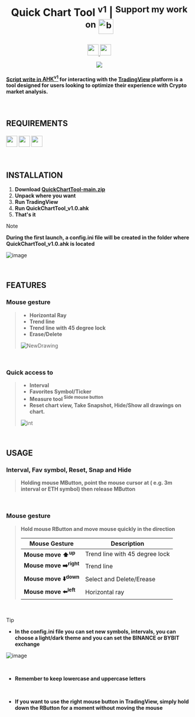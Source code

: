 <h1 align="center">
  Quick Chart Tool <sup>v1</sup> | <sup>Support my work on</sup>
  <a href="https://www.buymeacoffee.com/blockchainchaos">
  <sub> <img src="https://iili.io/JoQ15zX.md.png"  alt="buymeacoffee-white-badge" style="height: 40px;"></sub>

<p></p>

</h1>

<p align="center">
  <img src="https://img.shields.io/badge/Quick%20Chart%20Tools-v1.0-blue?style=for-the-badge&labelColor=121621&color=ffffff" style="height: 30px">
  <img src="https://img.shields.io/github/downloads/CHAOS-BlockchainChaos/QuickChartTool/total?style=for-the-badge&logoColor=fff&labelColor=121621&color=ffffff" style="height:30px">
</p>

<p align="center">
  <img src="https://github.com/CHAOS-BlockchainChaos/QuickChartTool/assets/97523302/c0915101-2b38-4870-9f46-a3a984aef2f1">
</p>

#### **Script write in [AHK<sup>v1</sup>](https://www.autohotkey.com/) for interacting with the [TradingView](https://www.tradingview.com/desktop/) platform is a tool designed for users looking to optimize their experience with Crypto market analysis.** <p align="center"></p>

&nbsp;

## REQUIREMENTS <p align="center"></p>

<img src="https://img.shields.io/badge/ㅤWINDOWSㅤ-10-0079D7?style=for-the-badge&labelColor=0079D7&color=fff&logoColor=fff&logo=windows10" style="height: 30px"> <img src="https://img.shields.io/badge/tradingview-desktop-blue?style=for-the-badge&labelColor=121621&color=ffffff&logo=tradingview" style="height: 30px"> <img src="https://img.shields.io/badge/ㅤAutohotkey-v1-blue?style=for-the-badge&labelColor=7AC673&color=ffffff&logo=autohotkey&logoColor=black" style="height: 30px">

&nbsp;

## INSTALLATION
1. **Download [QuickChartTool-main.zip](https://github.com/CHAOS-BlockchainChaos/QuickChartTool/releases)**
1. **Unpack where you want**
1. **Run TradingView**
1. **Run QuickChartTool_v1.0.ahk**
1. **That's it**

> [!NOTE]
> **During the first launch, a config.ini file will be created in the folder where QuickChartTool_v1.0.ahk is located**
> 
> ![image](https://github.com/CHAOS-BlockchainChaos/QuickChartTool/assets/97523302/291be4f9-ff2e-4f92-8be8-9b33d1c616fe)

&nbsp; 

## FEATURES <p align="center"></p>
### **Mouse gesture**
> - **Horizontal Ray**
> - **Trend line**
> - **Trend line with 45 degree lock**
> - **Erase/Delete**
>   
> ![NewDrawing](https://github.com/CHAOS-BlockchainChaos/QuickChartTool/assets/97523302/fcec094d-0c6f-400a-9eee-30f6ecc44840)

&nbsp;

### **Quick access to**
> - **Interval**
> - **Favorites Symbol/Ticker**
> - **Measure tool <sup>Side mouse button</sup>**
> - **Reset chart view, Take Snapshot, Hide/Show all drawings on chart.**
> 
> ![int](https://github.com/CHAOS-BlockchainChaos/QuickChartTool/assets/97523302/2570fc1f-5d4c-4d74-a866-0a69cd1711f3)

&nbsp;

## USAGE <p align="center"></p>
### **Interval, Fav symbol, Reset, Snap and Hide**
> **Holding mouse MButton, point the mouse cursor at ( e.g. 3m interval or ETH symbol) then release MButton**

&nbsp;

### **Mouse gesture**
> **Hold mouse RButton and move mouse quickly in the direction**
>
>   | Mouse Gesture | Description |
>   | ------------- | ---
>   | **Mouse move ⬆️<sup>up</sup>** | Trend line with 45 degree lock |
>   | **Mouse move ➡️<sup>right</sup>** | Trend line |
>   | **Mouse move ⬇️<sup>down</sup>** | Select and Delete/Erease |
>   | **Mouse move ⬅️<sup>left</sup>** | Horizontal ray |

&nbsp;

> [!TIP]
> 
> - **In the config.ini file you can set new symbols, intervals, you can choose a light/dark theme and you can set the BINANCE or BYBIT exchange**
>
> ![image](https://github.com/CHAOS-BlockchainChaos/QuickChartTool/assets/97523302/29a26169-6b9e-46de-b11d-0b82e782ff2f)
> 
> &nbsp;
> 
> - **Remember to keep lowercase and uppercase letters**
> 
> &nbsp;
> 
> - **If you want to use the right mouse button in TradingView, simply hold down the RButton for a moment without moving the mouse**
